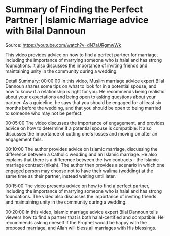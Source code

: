 # Summary of Finding the Perfect Partner | Islamic Marriage advice with Bilal Dannoun

Source: https://youtube.com/watch?v=dN7aURgmwWk

This video provides advice on how to find a perfect partner for marriage, including the importance of marrying someone who is halal and has strong foundations. It also discusses the importance of inviting friends and maintaining unity in the community during a wedding.

Detail Summary: 
00:00:00
In this video, Muslim marriage advice expert Bilal Dannoun shares some tips on what to look for in a potential spouse, and how to know if a relationship is right for you. He recommends being realistic about your expectations and being open to asking questions about your partner. As a guideline, he says that you should be engaged for at least six months before the wedding, and that you should be open to being married to someone who may not be perfect.

00:05:00
The video discusses the importance of engagement, and provides advice on how to determine if a potential spouse is compatible. It also discusses the importance of cutting one's losses and moving on after an engagement fails.

00:10:00
The author provides advice on Islamic marriage, discussing the difference between a Catholic wedding and an Islamic marriage. He also explains that there is a difference between the two contracts--the Islamic marriage contract (nikah). The author then provides a scenario in which one engaged person may choose not to have their walima (wedding) at the same time as their partner, instead waiting until later.

00:15:00
The video presents advice on how to find a perfect partner, including the importance of marrying someone who is halal and has strong foundations. The video also discusses the importance of inviting friends and maintaining unity in the community during a wedding.

00:20:00
In this video, Islamic marriage advice expert Bilal Dannoun tells viewers how to find a partner that is both halal-certified and compatible. He recommends asking oneself if the Prophet would be happy with the proposed marriage, and Allah will bless all marriages with His blessings.

